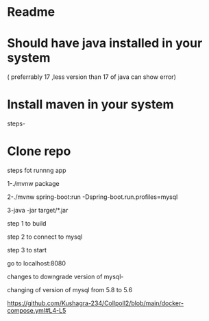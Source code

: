 
 # Readme

# Should have java installed in your system 
( preferrably 17 ,less version than 17 of java can show error)

# Install maven in your system 

steps-

 # Clone repo


steps fot runnng app

1-./mvnw package

2-./mvnw spring-boot:run -Dspring-boot.run.profiles=mysql

3-java -jar target/*.jar


step 1 to build

step 2 to connect to mysql

step 3 to start


go to localhost:8080


changes to downgrade version of mysql-

changing of version of mysql from 5.8 to 5.6

https://github.com/Kushagra-234/Collpoll2/blob/main/docker-compose.yml#L4-L5


